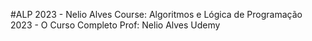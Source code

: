 #ALP 2023 - Nelio Alves
Course: Algoritmos e Lógica de Programação 2023 - O Curso Completo
Prof: Nelio Alves
Udemy
